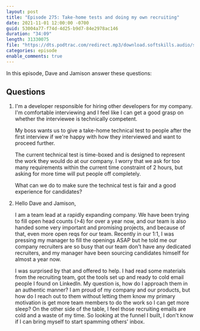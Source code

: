 ```yaml
---
layout: post
title: "Episode 275: Take-home tests and doing my own recruiting"
date: 2021-11-01 12:00:00 -0700
guid: 53004a77-f74d-4d25-b9d7-84e2978ac146
duration: "34:09"
length: 31330075
file: "https://dts.podtrac.com/redirect.mp3/download.softskills.audio/sse-275.mp3"
categories: episode
enable_comments: true
---
```


In this episode, Dave and Jamison answer these questions:

## Questions

1. I'm a developer responsible for hiring other developers for my company. I'm comfortable interviewing and I feel like I can get a good grasp on whether the interviewee is technically competent.
   
   My boss wants us to give a take-home technical test to people after the first interview if we're happy with how they interviewed and want to proceed further.
   
   The current technical test is time-boxed and is designed to represent the work they would do at our company. I worry that we ask for too many requirements within the current time constraint of 2 hours, but asking for more time will put people off completely.
   
   What can we do to make sure the technical test is fair and a good experience for candidates?


2. Hello Dave and Jamison,
   
   I am a team lead at a rapidly expanding company. We have been trying to fill open head counts (>4) for over a year now, and our team is also handed some very important and promising projects, and because of that, even more open reqs for our team. Recently in our 1:1, I was pressing my manager to fill the openings ASAP but he told me our company recruiters are so busy that our team don't have any dedicated recruiters, and my manager have been sourcing candidates himself for almost a year now.
   
   I was surprised by that and offered to help. I had read some materials from the recruiting team, got the tools set up and ready to cold email people I found on LinkedIn. My question is, how do I approach them in an authentic manner? I am proud of my company and our products, but how do I reach out to them without letting them know my primary motivation is get more team members to do the work so I can get more sleep? On the other side of the table, I feel those recruiting emails are cold and a waste of my time. So looking at the funnel I built, I don't know if I can bring myself to start spamming others' inbox.
